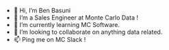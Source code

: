 - 👋 Hi, I’m Ben Basuni
- 👀 I’m a Sales Engineer at Monte Carlo Data ! 
- 🌱 I’m currently learning MC Software. 
- 💞️ I’m looking to collaborate on anything data related.
- 📫 Ping me on MC Slack ! 
